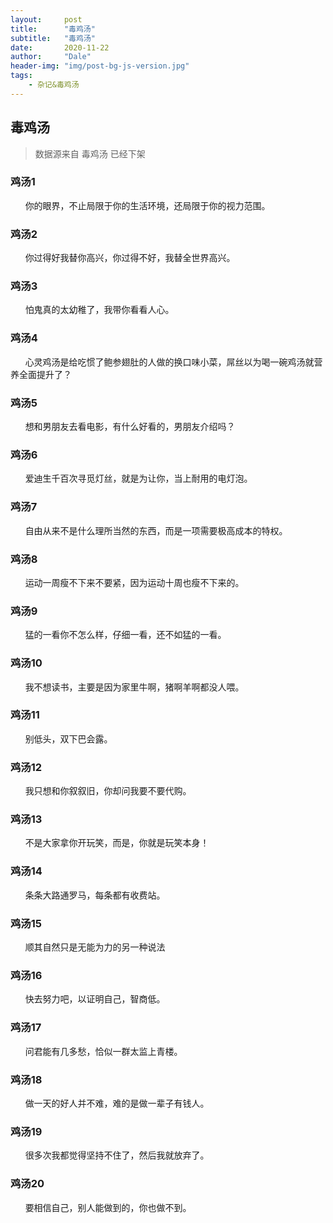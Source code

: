 ```yaml
---
layout:     post
title:      "毒鸡汤"
subtitle:   "毒鸡汤"
date:       2020-11-22
author:     "Dale"
header-img: "img/post-bg-js-version.jpg"
tags:
    - 杂记&毒鸡汤 
---
```


## 毒鸡汤
> 数据源来自 毒鸡汤 已经下架 

### 鸡汤1
&#160;&#160; &#160; &#160;你的眼界，不止局限于你的生活环境，还局限于你的视力范围。

### 鸡汤2
&#160;&#160; &#160; &#160;你过得好我替你高兴，你过得不好，我替全世界高兴。

### 鸡汤3
&#160;&#160; &#160; &#160;怕鬼真的太幼稚了，我带你看看人心。

### 鸡汤4
&#160;&#160; &#160; &#160;心灵鸡汤是给吃惯了鲍参翅肚的人做的换口味小菜，屌丝以为喝一碗鸡汤就营养全面提升了？

### 鸡汤5
&#160;&#160; &#160; &#160;想和男朋友去看电影，有什么好看的，男朋友介绍吗？

### 鸡汤6
&#160;&#160; &#160; &#160;爱迪生千百次寻觅灯丝，就是为让你，当上耐用的电灯泡。

### 鸡汤7
&#160;&#160; &#160; &#160;自由从来不是什么理所当然的东西，而是一项需要极高成本的特权。

### 鸡汤8
&#160;&#160; &#160; &#160;运动一周瘦不下来不要紧，因为运动十周也瘦不下来的。

### 鸡汤9
&#160;&#160; &#160; &#160;猛的一看你不怎么样，仔细一看，还不如猛的一看。

### 鸡汤10
&#160;&#160; &#160; &#160;我不想读书，主要是因为家里牛啊，猪啊羊啊都没人喂。

### 鸡汤11
&#160;&#160; &#160; &#160;别低头，双下巴会露。

### 鸡汤12
&#160;&#160; &#160; &#160;我只想和你叙叙旧，你却问我要不要代购。

### 鸡汤13
&#160;&#160; &#160; &#160;不是大家拿你开玩笑，而是，你就是玩笑本身！

### 鸡汤14
&#160;&#160; &#160; &#160;条条大路通罗马，每条都有收费站。

### 鸡汤15
&#160;&#160; &#160; &#160;顺其自然只是无能为力的另一种说法

### 鸡汤16
&#160;&#160; &#160; &#160;快去努力吧，以证明自己，智商低。

### 鸡汤17
&#160;&#160; &#160; &#160;问君能有几多愁，恰似一群太监上青楼。

### 鸡汤18
&#160;&#160; &#160; &#160;做一天的好人并不难，难的是做一辈子有钱人。

### 鸡汤19
&#160;&#160; &#160; &#160;很多次我都觉得坚持不住了，然后我就放弃了。

### 鸡汤20
&#160;&#160; &#160; &#160;要相信自己，别人能做到的，你也做不到。
